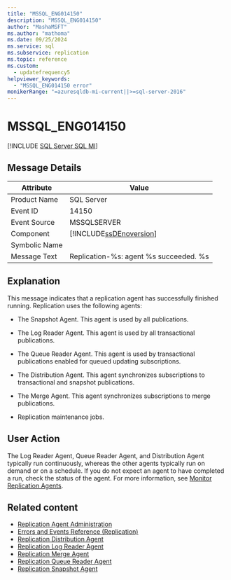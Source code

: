 ```yaml
---
title: "MSSQL_ENG014150"
description: "MSSQL_ENG014150"
author: "MashaMSFT"
ms.author: "mathoma"
ms.date: 09/25/2024
ms.service: sql
ms.subservice: replication
ms.topic: reference
ms.custom:
  - updatefrequency5
helpviewer_keywords:
  - "MSSQL_ENG014150 error"
monikerRange: "=azuresqldb-mi-current||>=sql-server-2016"
---
```

# MSSQL_ENG014150
[!INCLUDE [SQL Server SQL MI](../../includes/applies-to-version/sql-asdbmi.md)]
    
## Message Details  
  
|Attribute|Value|  
|-|-|  
|Product Name|SQL Server|  
|Event ID|14150|  
|Event Source|MSSQLSERVER|  
|Component|[!INCLUDE[ssDEnoversion](../../includes/ssdenoversion-md.md)]|  
|Symbolic Name||  
|Message Text|Replication-%s: agent %s succeeded. %s|  
  
## Explanation  
 This message indicates that a replication agent has successfully finished running. Replication uses the following agents:  
  
-   The Snapshot Agent. This agent is used by all publications.  
  
-   The Log Reader Agent. This agent is used by all transactional publications.  
  
-   The Queue Reader Agent. This agent is used by transactional publications enabled for queued updating subscriptions.  
  
-   The Distribution Agent. This agent synchronizes subscriptions to transactional and snapshot publications.  
  
-   The Merge Agent. This agent synchronizes subscriptions to merge publications.  
  
-   Replication maintenance jobs.  
  
## User Action  
 The Log Reader Agent, Queue Reader Agent, and Distribution Agent typically run continuously, whereas the other agents typically run on demand or on a schedule. If you do not expect an agent to have completed a run, check the status of the agent. For more information, see [Monitor Replication Agents](../../relational-databases/replication/monitor/monitor-replication-agents.md).  
  
## Related content

- [Replication Agent Administration](../../relational-databases/replication/agents/replication-agent-administration.md)
- [Errors and Events Reference &#40;Replication&#41;](../../relational-databases/replication/errors-and-events-reference-replication.md)
- [Replication Distribution Agent](../../relational-databases/replication/agents/replication-distribution-agent.md)
- [Replication Log Reader Agent](../../relational-databases/replication/agents/replication-log-reader-agent.md)
- [Replication Merge Agent](../../relational-databases/replication/agents/replication-merge-agent.md)
- [Replication Queue Reader Agent](../../relational-databases/replication/agents/replication-queue-reader-agent.md)
- [Replication Snapshot Agent](../../relational-databases/replication/agents/replication-snapshot-agent.md)
